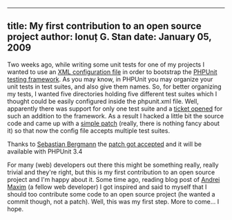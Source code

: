 ------------------------------------------------------
title: My first contribution to an open source project
author: Ionuț G. Stan
date: January 05, 2009
------------------------------------------------------


Two weeks ago, while writing some unit tests for one of my projects I wanted to
use an [XML configuration file][1] in order to bootstrap the [PHPUnit testing
framework][2]. As you may know, in PHPUnit you may organize your unit tests in
test suites, and also give them names. So, for better organizing my tests, I
wanted five directories holding five different test suites which I thought could
be easily configured inside the phpunit.xml file. Well, apparently there was
support for only one test suite and a [ticket opened][3] for such an addition to
the framework. As a result I hacked a little bit the source code and came up with
a [simple patch][4] (really, there is nothing fancy about it) so that now the
config file accepts multiple test suites.

Thanks to [Sebastian Bergmann][5] the [patch got accepted][6] and it will be
available with PHPUnit 3.4

For many (web) developers out there this might be something really, really
trivial and they're right, but this is my first contribution to an open source
project and I'm happy about it. Some time ago, reading blog post of [Andrei Maxim][7]
(a fellow web developer) I got inspired and said to myself that I should too
contribute some code to an open source project (he wanted a commit though, not a
patch). Well, this was my first step. More to come... I hope.


[1]: http://www.phpunit.de/manual/current/en/appendixes.configuration.html#appendixes.configuration.phpunit
[2]: http://www.phpunit.de/
[3]: http://www.phpunit.de/ticket/623
[4]: http://www.phpunit.de/ticket/623#comment:2
[5]: http://sebastian-bergmann.de/
[6]: http://www.phpunit.de/changeset/4423
[7]: http://andreimaxim.ro/
